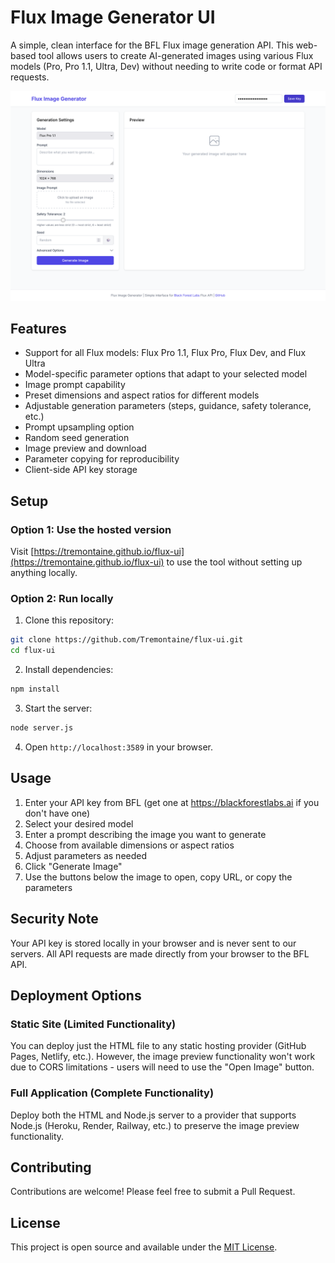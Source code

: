 # Flux Image Generator UI

A simple, clean interface for the BFL Flux image generation API. This web-based tool allows users to create AI-generated images using various Flux models (Pro, Pro 1.1, Ultra, Dev) without needing to write code or format API requests.

![Flux AI Generator UI Screenshot](FluxImageGenerator.png)

## Features

- Support for all Flux models: Flux Pro 1.1, Flux Pro, Flux Dev, and Flux Ultra
- Model-specific parameter options that adapt to your selected model
- Image prompt capability
- Preset dimensions and aspect ratios for different models
- Adjustable generation parameters (steps, guidance, safety tolerance, etc.)
- Prompt upsampling option
- Random seed generation
- Image preview and download
- Parameter copying for reproducibility
- Client-side API key storage

## Setup

### Option 1: Use the hosted version

Visit [https://tremontaine.github.io/flux-ui](https://tremontaine.github.io/flux-ui) to use the tool without setting up anything locally.

### Option 2: Run locally

1. Clone this repository:
```bash
git clone https://github.com/Tremontaine/flux-ui.git
cd flux-ui
```

2. Install dependencies:
```bash
npm install
```

3. Start the server:
```bash
node server.js
```

4. Open `http://localhost:3589` in your browser.

## Usage

1. Enter your API key from BFL (get one at https://blackforestlabs.ai if you don't have one)
2. Select your desired model
3. Enter a prompt describing the image you want to generate
4. Choose from available dimensions or aspect ratios
5. Adjust parameters as needed
6. Click "Generate Image"
7. Use the buttons below the image to open, copy URL, or copy the parameters

## Security Note

Your API key is stored locally in your browser and is never sent to our servers. All API requests are made directly from your browser to the BFL API.

## Deployment Options

### Static Site (Limited Functionality)

You can deploy just the HTML file to any static hosting provider (GitHub Pages, Netlify, etc.). However, the image preview functionality won't work due to CORS limitations - users will need to use the "Open Image" button.

### Full Application (Complete Functionality)

Deploy both the HTML and Node.js server to a provider that supports Node.js (Heroku, Render, Railway, etc.) to preserve the image preview functionality.

## Contributing

Contributions are welcome! Please feel free to submit a Pull Request.

## License

This project is open source and available under the [MIT License](LICENSE).
